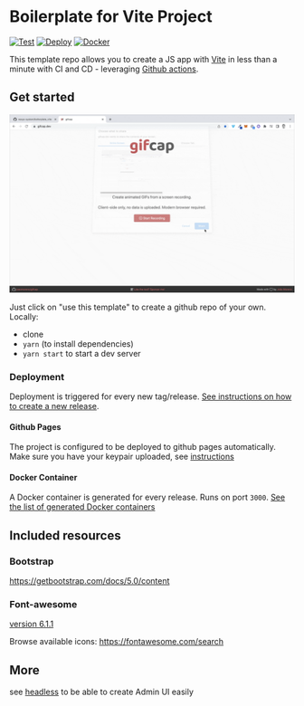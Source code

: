 # Boilerplate for Vite Project

[![Test](https://github.com/nexys-system/boilerplate_vite/actions/workflows/test.yml/badge.svg)](https://github.com/nexys-system/boilerplate_vite/actions/workflows/test.yml)
[![Deploy](https://github.com/nexys-system/boilerplate_vite/actions/workflows/deploy.yml/badge.svg)](https://github.com/nexys-system/boilerplate_vite/actions/workflows/deploy.yml)
[![Docker](https://github.com/nexys-system/boilerplate_vite/actions/workflows/docker.yml/badge.svg)](https://github.com/nexys-system/boilerplate_vite/actions/workflows/docker.yml)

This template repo allows you to create a JS app with [Vite](https://vitejs.dev/) in less than a minute with CI and CD - leveraging [Github actions](https://github.com/features/actions).

## Get started

![get started](./recording.gif)

Just click on "use this template" to create a github repo of your own.
Locally:
* clone
* `yarn` (to install dependencies)
* `yarn start` to start a dev server

### Deployment

Deployment is triggered for every new tag/release. [See instructions on how to create a new release](https://docs.github.com/en/repositories/releasing-projects-on-github/managing-releases-in-a-repository).

#### Github Pages

The project is configured to be deployed to github pages automatically. Make sure you have your keypair uploaded, see [instructions](https://github.com/marketplace/actions/deploy-to-github-pages#using-an-ssh-deploy-key-)

#### Docker Container

A Docker container is generated for every release. Runs on port `3000`. [See the list of generated Docker containers](https://github.com/nexys-system/boilerplate_vite/pkgs/container/boilerplate_vite%2Fboilerplate_vite)

## Included resources

### Bootstrap

https://getbootstrap.com/docs/5.0/content

### Font-awesome

[version 6.1.1](https://cdnjs.com/libraries/font-awesome)

Browse available icons: https://fontawesome.com/search


## More

see [headless](https://github.com/nexys-system/react-headless) to be able to create Admin UI easily
